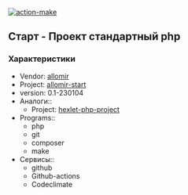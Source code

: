 <!--
_Титульная часть
    Badges сервисы
        сервис github-actions
    Характеристики проекта
        Характеристика проекта. Название
            как ссылка
        Характеристика проекта. Автор-вендор
            как ссылка
        Характеристика проекта. version
        Характеристика проекта. Programs
        Характеристика проекта. Сервисы
-->

<!-- ### Badges сервисы -->
[![action-make](https://github.com/allomir/__project-allomir-start/actions/workflows/action-make.yml/badge.svg)](https://github.com/allomir/__project-allomir-start/actions/workflows/action-make.yml)
## Старт - Проект стандартный php
### Характеристики
- Vendor: [allomir](https://github.com/allomir)
- Project: [allomir-start](https://github.com/allomir/__progect-allomir-start)
- version: 0.1-230104
- Аналоги::
    - Project: [hexlet-php-project](https://github.com/hexlet-boilerplates/php-package)
- Programs::
    - php
    - git
    - composer
    - make
- Сервисы::
    - github
    - Github-actions
    - Codeclimate

<!-- _Текстовая часть -->

